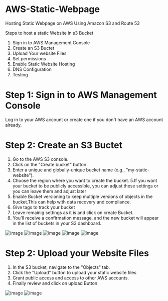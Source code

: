 # AWS-Static-Webpage
Hosting Static Webpage on AWS Using Amazon S3 and Route 53

Steps to host a static Website in s3 Bucket

1. Sign in to AWS Management Console
2. Create an S3 Buctet
3. Upload Your website Files
4. Set permissions
5. Enable Static Website Hosting
6. DNS Configuration
7. Testing


# Step 1: Sign in to AWS Management Console

Log in to your AWS account or create one if you don't have an AWS account already.

# Step 2: Create an S3 Buctet

1. Go to the AWS S3 console.
2. Click on the "Create bucket" button.
3. Enter a unique and globally-unique bucket name (e.g., "my-static-website").
4. Choose the region where you want to create the bucket.
5.If you want your bucket to be publicly accessible, you can adjust these settings or you can leave them and adjust later
6. Enable Bucket versioning to keep multiple versions of objects in the bucket.This can help with data recovery and compliance.
7. Give tags to track your bucket
8. Leave remainig settings as it is and click on create Bucket.
9. You'll receive a confirmation message, and the new bucket will appear in the list of buckets in your S3 dashboard.

![image](https://github.com/Mlakshmipravallika/AWS-Static-Webpage/assets/89599922/5b68fc59-b390-487b-8a34-0bf11503ce8d)
![image](https://github.com/Mlakshmipravallika/AWS-Static-Webpage/assets/89599922/9a346c50-e122-4c2c-b4a8-e730f62b8945)
![image](https://github.com/Mlakshmipravallika/AWS-Static-Webpage/assets/89599922/b0a2054e-8591-4ecf-b7ba-a753d631fa89)
![image](https://github.com/Mlakshmipravallika/AWS-Static-Webpage/assets/89599922/a6471f3e-bd6f-4620-aef9-3559bdbf1e3a)
![image](https://github.com/Mlakshmipravallika/AWS-Static-Webpage/assets/89599922/c4e9a203-7e49-4fef-98cf-381bbd32de2d)

# Step 2: Upload your Website Files
1. In the S3 bucket, navigate to the "Objects" tab.
2. Click the "Upload" button to upload your static website files
3. Grant public access and access to other AWS accounts.
4. Finally review and click on upload Button
   
![image](https://github.com/Mlakshmipravallika/AWS-Static-Webpage/assets/89599922/b54ed426-bf9f-4b8c-a940-ed3ce64886d7)
![image](https://github.com/Mlakshmipravallika/AWS-Static-Webpage/assets/89599922/6fc69562-f6bd-4aae-81f6-b0771a7e266f)







